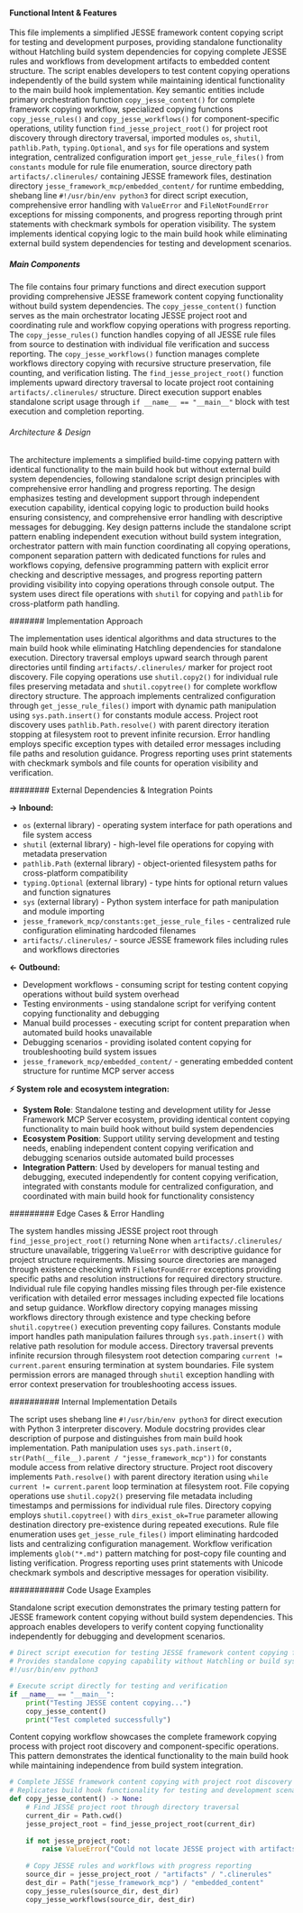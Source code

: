 <!-- CACHE_METADATA_START -->
<!-- Source File: {PROJECT_ROOT}/jesse-framework-mcp/copy_content_simple.py -->
<!-- Cached On: 2025-07-05T14:55:01.610649 -->
<!-- Source Modified: 2025-06-28T10:22:34.170539 -->
<!-- Cache Version: 1.0 -->
<!-- CACHE_METADATA_END -->

#### Functional Intent & Features

This file implements a simplified JESSE framework content copying script for testing and development purposes, providing standalone functionality without Hatchling build system dependencies for copying complete JESSE rules and workflows from development artifacts to embedded content structure. The script enables developers to test content copying operations independently of the build system while maintaining identical functionality to the main build hook implementation. Key semantic entities include primary orchestration function `copy_jesse_content()` for complete framework copying workflow, specialized copying functions `copy_jesse_rules()` and `copy_jesse_workflows()` for component-specific operations, utility function `find_jesse_project_root()` for project root discovery through directory traversal, imported modules `os`, `shutil`, `pathlib.Path`, `typing.Optional`, and `sys` for file operations and system integration, centralized configuration import `get_jesse_rule_files()` from `constants` module for rule file enumeration, source directory path `artifacts/.clinerules/` containing JESSE framework files, destination directory `jesse_framework_mcp/embedded_content/` for runtime embedding, shebang line `#!/usr/bin/env python3` for direct script execution, comprehensive error handling with `ValueError` and `FileNotFoundError` exceptions for missing components, and progress reporting through print statements with checkmark symbols for operation visibility. The system implements identical copying logic to the main build hook while eliminating external build system dependencies for testing and development scenarios.

##### Main Components

The file contains four primary functions and direct execution support providing comprehensive JESSE framework content copying functionality without build system dependencies. The `copy_jesse_content()` function serves as the main orchestrator locating JESSE project root and coordinating rule and workflow copying operations with progress reporting. The `copy_jesse_rules()` function handles copying of all JESSE rule files from source to destination with individual file verification and success reporting. The `copy_jesse_workflows()` function manages complete workflows directory copying with recursive structure preservation, file counting, and verification listing. The `find_jesse_project_root()` function implements upward directory traversal to locate project root containing `artifacts/.clinerules/` structure. Direct execution support enables standalone script usage through `if __name__ == "__main__"` block with test execution and completion reporting.

###### Architecture & Design

The architecture implements a simplified build-time copying pattern with identical functionality to the main build hook but without external build system dependencies, following standalone script design principles with comprehensive error handling and progress reporting. The design emphasizes testing and development support through independent execution capability, identical copying logic to production build hooks ensuring consistency, and comprehensive error handling with descriptive messages for debugging. Key design patterns include the standalone script pattern enabling independent execution without build system integration, orchestrator pattern with main function coordinating all copying operations, component separation pattern with dedicated functions for rules and workflows copying, defensive programming pattern with explicit error checking and descriptive messages, and progress reporting pattern providing visibility into copying operations through console output. The system uses direct file operations with `shutil` for copying and `pathlib` for cross-platform path handling.

####### Implementation Approach

The implementation uses identical algorithms and data structures to the main build hook while eliminating Hatchling dependencies for standalone execution. Directory traversal employs upward search through parent directories until finding `artifacts/.clinerules/` marker for project root discovery. File copying operations use `shutil.copy2()` for individual rule files preserving metadata and `shutil.copytree()` for complete workflow directory structure. The approach implements centralized configuration through `get_jesse_rule_files()` import with dynamic path manipulation using `sys.path.insert()` for constants module access. Project root discovery uses `pathlib.Path.resolve()` with parent directory iteration stopping at filesystem root to prevent infinite recursion. Error handling employs specific exception types with detailed error messages including file paths and resolution guidance. Progress reporting uses print statements with checkmark symbols and file counts for operation visibility and verification.

######## External Dependencies & Integration Points

**→ Inbound:**
- `os` (external library) - operating system interface for path operations and file system access
- `shutil` (external library) - high-level file operations for copying with metadata preservation
- `pathlib.Path` (external library) - object-oriented filesystem paths for cross-platform compatibility
- `typing.Optional` (external library) - type hints for optional return values and function signatures
- `sys` (external library) - Python system interface for path manipulation and module importing
- `jesse_framework_mcp/constants:get_jesse_rule_files` - centralized rule configuration eliminating hardcoded filenames
- `artifacts/.clinerules/` - source JESSE framework files including rules and workflows directories

**← Outbound:**
- Development workflows - consuming script for testing content copying operations without build system overhead
- Testing environments - using standalone script for verifying content copying functionality and debugging
- Manual build processes - executing script for content preparation when automated build hooks unavailable
- Debugging scenarios - providing isolated content copying for troubleshooting build system issues
- `jesse_framework_mcp/embedded_content/` - generating embedded content structure for runtime MCP server access

**⚡ System role and ecosystem integration:**
- **System Role**: Standalone testing and development utility for Jesse Framework MCP Server ecosystem, providing identical content copying functionality to main build hook without build system dependencies
- **Ecosystem Position**: Support utility serving development and testing needs, enabling independent content copying verification and debugging scenarios outside automated build processes
- **Integration Pattern**: Used by developers for manual testing and debugging, executed independently for content copying verification, integrated with constants module for centralized configuration, and coordinated with main build hook for functionality consistency

######### Edge Cases & Error Handling

The system handles missing JESSE project root through `find_jesse_project_root()` returning None when `artifacts/.clinerules/` structure unavailable, triggering `ValueError` with descriptive guidance for project structure requirements. Missing source directories are managed through existence checking with `FileNotFoundError` exceptions providing specific paths and resolution instructions for required directory structure. Individual rule file copying handles missing files through per-file existence verification with detailed error messages including expected file locations and setup guidance. Workflow directory copying manages missing workflows directory through existence and type checking before `shutil.copytree()` execution preventing copy failures. Constants module import handles path manipulation failures through `sys.path.insert()` with relative path resolution for module access. Directory traversal prevents infinite recursion through filesystem root detection comparing `current != current.parent` ensuring termination at system boundaries. File system permission errors are managed through `shutil` exception handling with error context preservation for troubleshooting access issues.

########## Internal Implementation Details

The script uses shebang line `#!/usr/bin/env python3` for direct execution with Python 3 interpreter discovery. Module docstring provides clear description of purpose and distinguishes from main build hook implementation. Path manipulation uses `sys.path.insert(0, str(Path(__file__).parent / "jesse_framework_mcp"))` for constants module access from relative directory structure. Project root discovery implements `Path.resolve()` with parent directory iteration using `while current != current.parent` loop termination at filesystem root. File copying operations use `shutil.copy2()` preserving file metadata including timestamps and permissions for individual rule files. Directory copying employs `shutil.copytree()` with `dirs_exist_ok=True` parameter allowing destination directory pre-existence during repeated executions. Rule file enumeration uses `get_jesse_rule_files()` import eliminating hardcoded lists and centralizing configuration management. Workflow verification implements `glob("*.md")` pattern matching for post-copy file counting and listing verification. Progress reporting uses print statements with Unicode checkmark symbols and descriptive messages for operation visibility.

########### Code Usage Examples

Standalone script execution demonstrates the primary testing pattern for JESSE framework content copying without build system dependencies. This approach enables developers to verify content copying functionality independently for debugging and development scenarios.

```python
# Direct script execution for testing JESSE framework content copying functionality
# Provides standalone copying capability without Hatchling or build system dependencies
#!/usr/bin/env python3

# Execute script directly for testing and verification
if __name__ == "__main__":
    print("Testing JESSE content copying...")
    copy_jesse_content()
    print("Test completed successfully")
```

Content copying workflow showcases the complete framework copying process with project root discovery and component-specific operations. This pattern demonstrates the identical functionality to the main build hook while maintaining independence from build system integration.

```python
# Complete JESSE framework content copying with project root discovery and error handling
# Replicates build hook functionality for testing and development scenarios
def copy_jesse_content() -> None:
    # Find JESSE project root through directory traversal
    current_dir = Path.cwd()
    jesse_project_root = find_jesse_project_root(current_dir)
    
    if not jesse_project_root:
        raise ValueError("Could not locate JESSE project with artifacts/ directory")
    
    # Copy JESSE rules and workflows with progress reporting
    source_dir = jesse_project_root / "artifacts" / ".clinerules"
    dest_dir = Path("jesse_framework_mcp") / "embedded_content"
    copy_jesse_rules(source_dir, dest_dir)
    copy_jesse_workflows(source_dir, dest_dir)
```